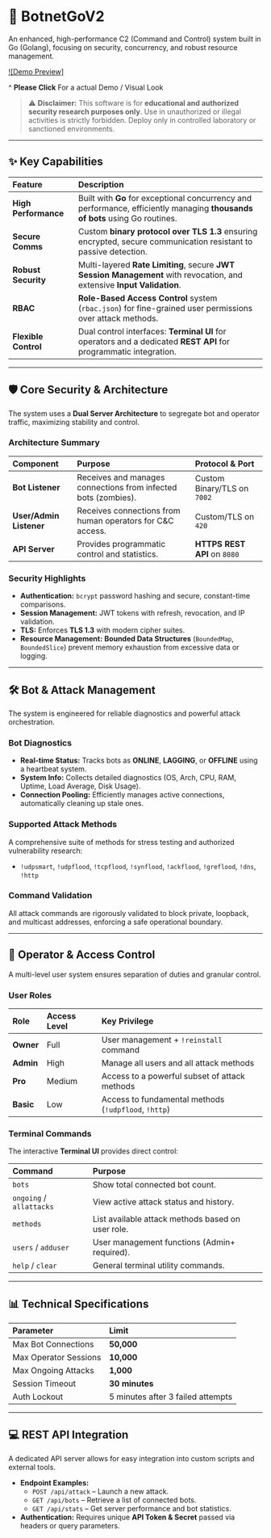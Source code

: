 # 🔱 BotnetGoV2

An enhanced, high-performance C2 (Command and Control) system built in Go (Golang), focusing on security, concurrency, and robust resource management.

[![Demo Preview]](https://github.com/user-attachments/assets/cf1d4a33-b106-4858-ae98-15c67a6d3a43)
    

^ **Please Click** For a actual Demo / Visual Look

> ⚠️ **Disclaimer:** This software is for **educational and authorized security research purposes only**. Use in unauthorized or illegal activities is strictly forbidden. Deploy only in controlled laboratory or sanctioned environments.

---

## ✨ Key Capabilities

| Feature | Description |
| :--- | :--- |
| **High Performance** | Built with **Go** for exceptional concurrency and performance, efficiently managing **thousands of bots** using Go routines. |
| **Secure Comms** | Custom **binary protocol over TLS 1.3** ensuring encrypted, secure communication resistant to passive detection. |
| **Robust Security** | Multi-layered **Rate Limiting**, secure **JWT Session Management** with revocation, and extensive **Input Validation**. |
| **RBAC** | **Role-Based Access Control** system (`rbac.json`) for fine-grained user permissions over attack methods. |
| **Flexible Control** | Dual control interfaces: **Terminal UI** for operators and a dedicated **REST API** for programmatic integration. |

---

## 🛡️ Core Security & Architecture

The system uses a **Dual Server Architecture** to segregate bot and operator traffic, maximizing stability and control.

### Architecture Summary

| Component | Purpose | Protocol & Port |
| :--- | :--- | :--- |
| **Bot Listener** | Receives and manages connections from infected bots (zombies). | Custom Binary/TLS on `7002` |
| **User/Admin Listener** | Receives connections from human operators for C&C access. | Custom/TLS on `420` |
| **API Server** | Provides programmatic control and statistics. | **HTTPS REST API** on `8080` |

### Security Highlights
* **Authentication:** `bcrypt` password hashing and secure, constant-time comparisons.
* **Session Management:** JWT tokens with refresh, revocation, and IP validation.
* **TLS:** Enforces **TLS 1.3** with modern cipher suites.
* **Resource Management:** **Bounded Data Structures** (`BoundedMap`, `BoundedSlice`) prevent memory exhaustion from excessive data or logging.

---

## 🛠️ Bot & Attack Management

The system is engineered for reliable diagnostics and powerful attack orchestration.

### Bot Diagnostics
* **Real-time Status:** Tracks bots as **ONLINE**, **LAGGING**, or **OFFLINE** using a heartbeat system.
* **System Info:** Collects detailed diagnostics (OS, Arch, CPU, RAM, Uptime, Load Average, Disk Usage).
* **Connection Pooling:** Efficiently manages active connections, automatically cleaning up stale ones.

### Supported Attack Methods
A comprehensive suite of methods for stress testing and authorized vulnerability research:
* `!udpsmart`, `!udpflood`, `!tcpflood`, `!synflood`, `!ackflood`, `!greflood`, `!dns`, `!http`

### Command Validation
All attack commands are rigorously validated to block private, loopback, and multicast addresses, enforcing a safe operational boundary.

---

## 👤 Operator & Access Control

A multi-level user system ensures separation of duties and granular control.

### User Roles
| Role | Access Level | Key Privilege |
| :--- | :--- | :--- |
| **Owner** | Full | User management + `!reinstall` command |
| **Admin** | High | Manage all users and all attack methods |
| **Pro** | Medium | Access to a powerful subset of attack methods |
| **Basic** | Low | Access to fundamental methods (`!udpflood`, `!http`) |

### Terminal Commands
The interactive **Terminal UI** provides direct control:

| Command | Purpose |
| :--- | :--- |
| `bots` | Show total connected bot count. |
| `ongoing` / `allattacks` | View active attack status and history. |
| `methods` | List available attack methods based on user role. |
| `users` / `adduser` | User management functions (Admin+ required). |
| `help` / `clear` | General terminal utility commands. |

---

## 📊 Technical Specifications

| Parameter | Limit |
| :--- | :--- |
| Max Bot Connections | **50,000** |
| Max Operator Sessions | **10,000** |
| Max Ongoing Attacks | **1,000** |
| Session Timeout | **30 minutes** |
| Auth Lockout | 5 minutes after 3 failed attempts |

---

## 💻 REST API Integration

A dedicated API server allows for easy integration into custom scripts and external tools.

* **Endpoint Examples:**
    * `POST /api/attack` – Launch a new attack.
    * `GET /api/bots` – Retrieve a list of connected bots.
    * `GET /api/stats` – Get server performance and bot statistics.
* **Authentication:** Requires unique **API Token & Secret** passed via headers or query parameters.
